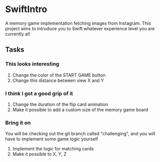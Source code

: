 # SwiftIntro
A memory game implementation fetching images from Instagram. This project aims to introduce you to Swift whatever experience level you are currently at!

## Tasks

### This looks interesting
1. Change the color of the START GAME button
2. Change this distance between view X and Y

### I think I got a good grip of it
1. Change the duration of the flip card animation
2. Make it possible to add a custom size of the memory game board

### Bring it on
You will be checking out the git branch called "challenging", and you will have to implement some game logic yourself
1. Implement the logic for matching cards
2. Make it possible to X, Y, Z
